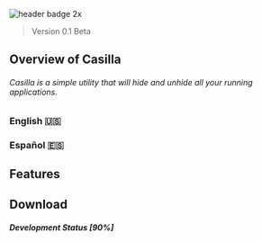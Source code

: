 <!--![header 2x](https://user-images.githubusercontent.com/19171147/31974535-4129202e-b8fa-11e7-8f0e-d81e624e013a.png) -->


![header badge 2x](https://user-images.githubusercontent.com/19171147/31975852-0507d70e-b902-11e7-8099-24dc305e9329.png)
> Version 0.1 Beta
## Overview of Casilla
###### Casilla is a simple utility that will hide and unhide all your running applications.

### English 🇺🇸 

### Español 🇪🇸

## Features 

## Download






##### Development Status [90%] 




